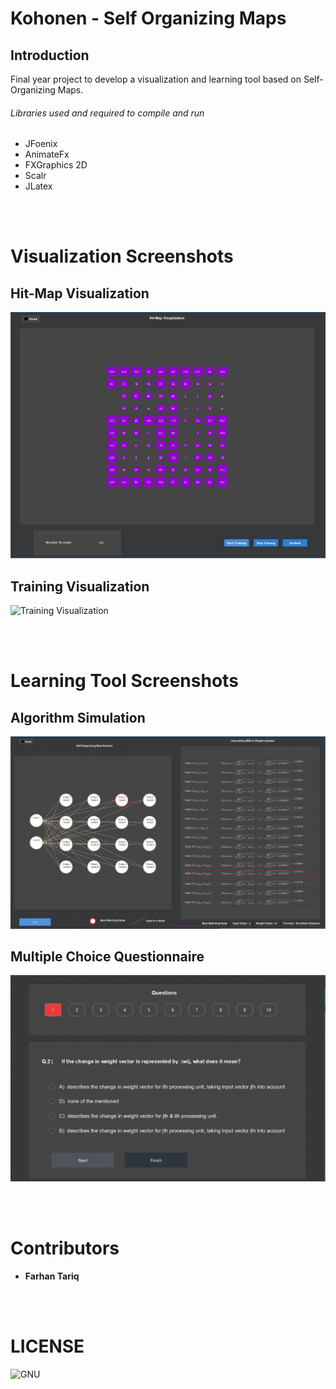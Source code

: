 # Kohonen - Self Organizing Maps

## Introduction
Final year project to develop a visualization and learning tool based on Self-Organizing Maps.

###### Libraries used and required to compile and run
* JFoenix 
* AnimateFx 
* FXGraphics 2D
* Scalr   
* JLatex

<br></br>
# Visualization Screenshots

##  Hit-Map Visualization
![HitMap](https://github.com/farhan-tariq/Kohonen-Self-Organizing-Map-/blob/master/src/Screenshots/Hit-Map.JPG)
  
##  Training Visualization
![Training Visualization](https://github.com/farhan-tariq/Kohonen-Self-Organizing-Map-/blob/master/src/Screenshots/Training_Visualization.gif)

<br></br>
# Learning Tool Screenshots

##  Algorithm Simulation
![Simulation of the Algorithm](https://github.com/farhan-tariq/Kohonen-Self-Organizing-Map-/blob/master/src/Screenshots/Algorithm_Simulation.jpg)

##  Multiple Choice Questionnaire
![MCQ](https://github.com/farhan-tariq/Kohonen-Self-Organizing-Map-/blob/master/src/Screenshots/Multiple%20Choice%20Questionnaire.JPG)

<br></br>
# Contributors
* **Farhan Tariq**

<br></br>
# LICENSE
![GNU](https://github.com/farhan-tariq/Kohonen-Self-Organizing-Map-/blob/master/LICENSE)




